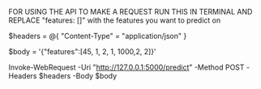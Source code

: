 FOR USING THE API TO MAKE A REQUEST RUN THIS IN TERMINAL AND REPLACE "features: []" with the features you want to predict on 

$headers = @{
    "Content-Type" = "application/json"
}

$body = '{"features":[45, 1, 2, 1, 1000,2, 2]}'

Invoke-WebRequest -Uri "http://127.0.0.1:5000/predict" -Method POST -Headers $headers -Body $body
